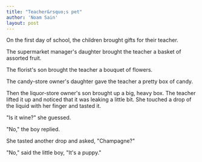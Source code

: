```yaml
---
title: "Teacher&rsquo;s pet"
author: 'Noam Sain'
layout: post
---
```


On the first day of school, the children brought gifts for their teacher.  
  
The supermarket manager's daughter brought the teacher a basket of assorted fruit.

The florist's son brought the teacher a bouquet of flowers.

The candy-store owner's daughter gave the teacher a pretty box of candy.

Then the liquor-store owner's son brought up a big, heavy box. The teacher lifted it up and noticed that it was leaking a little bit. She touched a drop of the liquid with her finger and tasted it.

"Is it wine?" she guessed.

"No," the boy replied.

She tasted another drop and asked, "Champagne?"

"No," said the little boy, "It's a puppy."